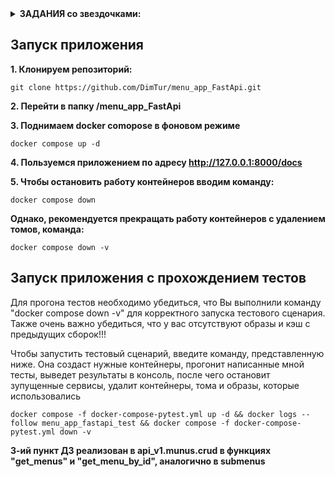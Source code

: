 
<details>
<summary><b>ЗАДАНИЯ со звездочками:</b></summary>

1. Нет заданий со звездочками.
2. Есть. Ниже ссылки

* *Реализовать вывод количества подменю и блюд для Меню через один (сложный) ORM запрос. ([ТЫК](https://github.com/DimTur/menu_app_FastApi/blob/db144b55abde82beb301a31c0d04c9836db0dc44/api_v1/menus/crud.py#L24))

* **Реализовать тестовый сценарий «Проверка кол-ва блюд и подменю в меню» из Postman с помощью pytest ([ТЫК](https://github.com/DimTur/menu_app_FastApi/blob/b09c16aada584ac4c81b2a08f68313bad3b578de/tests/counter))

3. Есть. Ниже ссылки

* *Описать ручки API в соответствий c OpenAPI ([ТЫК](http://127.0.0.1:8000/openapi.json))

* **Реализовать в тестах аналог Django reverse() для FastAPI ([ТЫК](https://github.com/DimTur/menu_app_FastApi/blob/b459d207988c9934daf7acba638724d0e336c781/tests/service.py))

4. Есть. Выполнены не до конца. В текущем варианте подтягиваются только меню из файла. Ниже ссылки
* *Обновление меню из google sheets раз в 15 сек. ([ТЫК](https://github.com/DimTur/menu_app_FastApi/blob/dadbcdfdba220aeace86fac59ca091a749b66538/tasks/tasks.py))

* **Блюда по акции. Размер скидки (%) указывается в столбце G файла Menu.xlsx ([ТЫК](https://github.com/DimTur/menu_app_FastApi/blob/dadbcdfdba220aeace86fac59ca091a749b66538/tasks/tasks.py))

</details>

## Запуск приложения

**1. Клонируем репозиторий:**

    git clone https://github.com/DimTur/menu_app_FastApi.git

**2. Перейти в папку /menu_app_FastApi**

**3. Поднимаем docker comopose в фоновом режиме**

    docker compose up -d

**4. Пользуемся приложением по адресу http://127.0.0.1:8000/docs**

**5. Чтобы остановить работу контейнеров вводим команду:**

    docker compose down

**Однако, рекомендуется прекращать работу контейнеров с удалением томов, команда:**

    docker compose down -v

## Запуск приложения с прохождением тестов

Для прогона тестов необходимо убедиться, что Вы выполнили команду "docker compose down -v" для
корректного запуска тестового сценария. Также очень важно убедиться, что у вас отсутствуют образы и кэш с предыдущих сборок!!!

Чтобы запустить тестовый сценарий, введите команду, представленную ниже. Она создаст нужные контейнеры,
прогонит написанные мной тесты, выведет результаты в консоль, после чего остановит зупущенные сервисы, удалит
контейнеры, тома и образы, которые использовались

    docker compose -f docker-compose-pytest.yml up -d && docker logs --follow menu_app_fastapi_test && docker compose -f docker-compose-pytest.yml down -v

**3-ий пункт ДЗ реализован в api_v1.munus.crud в функциях "get_menus" и  "get_menu_by_id", аналогично в submenus**
